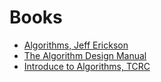 # Books
- [Algorithms, Jeff Erickson](https://jeffe.cs.illinois.edu/teaching/algorithms/)
- [The Algorithm Design Manual](https://mimoza.marmara.edu.tr/~msakalli/cse706_12/SkienaTheAlgorithmDesignManual.pdf)
- [Introduce to Algorithms, TCRC](https://enos.itcollege.ee/~japoia/algorithms/GT/Introduction_to_algorithms-3rd%20Edition.pdf)
